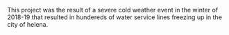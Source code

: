 This project was the result of a severe cold weather event in the winter of 2018-19 that resulted in hundereds of water service lines freezing up in the city of helena.
